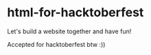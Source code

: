 # html-for-hacktoberfest
Let's build a website together and have fun!

Accepted for hacktoberfest btw :))
